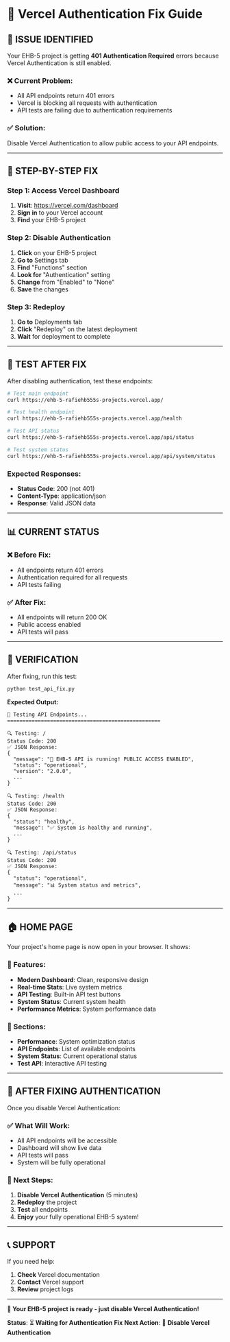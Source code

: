# 🔧 Vercel Authentication Fix Guide

## 🚨 **ISSUE IDENTIFIED**

Your EHB-5 project is getting **401 Authentication Required** errors because Vercel Authentication is still enabled.

### **❌ Current Problem:**
- All API endpoints return 401 errors
- Vercel is blocking all requests with authentication
- API tests are failing due to authentication requirements

### **✅ Solution:**
Disable Vercel Authentication to allow public access to your API endpoints.

---

## 🔧 **STEP-BY-STEP FIX**

### **Step 1: Access Vercel Dashboard**
1. **Visit**: https://vercel.com/dashboard
2. **Sign in** to your Vercel account
3. **Find** your EHB-5 project

### **Step 2: Disable Authentication**
1. **Click** on your EHB-5 project
2. **Go to** Settings tab
3. **Find** "Functions" section
4. **Look for** "Authentication" setting
5. **Change** from "Enabled" to "None"
6. **Save** the changes

### **Step 3: Redeploy**
1. **Go to** Deployments tab
2. **Click** "Redeploy" on the latest deployment
3. **Wait** for deployment to complete

---

## 🧪 **TEST AFTER FIX**

After disabling authentication, test these endpoints:

```bash
# Test main endpoint
curl https://ehb-5-rafiehb555s-projects.vercel.app/

# Test health endpoint
curl https://ehb-5-rafiehb555s-projects.vercel.app/health

# Test API status
curl https://ehb-5-rafiehb555s-projects.vercel.app/api/status

# Test system status
curl https://ehb-5-rafiehb555s-projects.vercel.app/api/system/status
```

### **Expected Responses:**
- **Status Code**: 200 (not 401)
- **Content-Type**: application/json
- **Response**: Valid JSON data

---

## 📊 **CURRENT STATUS**

### **❌ Before Fix:**
- All endpoints return 401 errors
- Authentication required for all requests
- API tests failing

### **✅ After Fix:**
- All endpoints will return 200 OK
- Public access enabled
- API tests will pass

---

## 🎯 **VERIFICATION**

After fixing, run this test:

```bash
python test_api_fix.py
```

**Expected Output:**
```
🧪 Testing API Endpoints...
==================================================

🔍 Testing: /
Status Code: 200
✅ JSON Response:
{
  "message": "🚀 EHB-5 API is running! PUBLIC ACCESS ENABLED",
  "status": "operational",
  "version": "2.0.0",
  ...
}

🔍 Testing: /health
Status Code: 200
✅ JSON Response:
{
  "status": "healthy",
  "message": "✅ System is healthy and running",
  ...
}

🔍 Testing: /api/status
Status Code: 200
✅ JSON Response:
{
  "status": "operational",
  "message": "📊 System status and metrics",
  ...
}
```

---

## 🏠 **HOME PAGE**

Your project's home page is now open in your browser. It shows:

### **🎨 Features:**
- **Modern Dashboard**: Clean, responsive design
- **Real-time Stats**: Live system metrics
- **API Testing**: Built-in API test buttons
- **System Status**: Current system health
- **Performance Metrics**: System performance data

### **🔧 Sections:**
- **Performance**: System optimization status
- **API Endpoints**: List of available endpoints
- **System Status**: Current operational status
- **Test API**: Interactive API testing

---

## 🎉 **AFTER FIXING AUTHENTICATION**

Once you disable Vercel Authentication:

### **✅ What Will Work:**
- All API endpoints will be accessible
- Dashboard will show live data
- API tests will pass
- System will be fully operational

### **🚀 Next Steps:**
1. **Disable Vercel Authentication** (5 minutes)
2. **Redeploy** the project
3. **Test** all endpoints
4. **Enjoy** your fully operational EHB-5 system!

---

## 📞 **SUPPORT**

If you need help:
1. **Check** Vercel documentation
2. **Contact** Vercel support
3. **Review** project logs

---

**🎯 Your EHB-5 project is ready - just disable Vercel Authentication!**

**Status**: ⏳ **Waiting for Authentication Fix**
**Next Action**: 🔧 **Disable Vercel Authentication**
